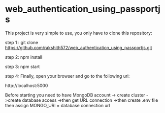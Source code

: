 # web_authentication_using_passportjs
This project is very simple to use, you only have to clone this repository:

step 1 : git clone https://github.com/rakshith572/web_authentication_using_passportjs.git

step 2: npm install

step 3: npm start

step 4: Finally, open your browser and go to the following url:

http://localhost:5000

Before starting you need to have MongoDB account -> create cluster ->create database access ->then get URL connection ->then create .env file then assign MONGO_URI = database connection url
